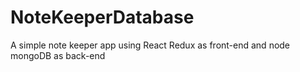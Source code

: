 # NoteKeeperDatabase
A simple note keeper app using React Redux as front-end and node mongoDB as back-end
